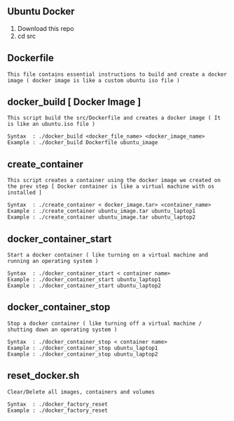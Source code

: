 ## Ubuntu Docker

1. Download this repo
2. cd src

## Dockerfile 

	This file contains essential instructions to build and create a docker image ( docker image is like a custom ubuntu iso file )


## docker_build [ Docker Image ]

	This script build the src/Dockerfile and creates a docker image ( It is like an ubuntu.iso file )

	Syntax	: ./docker_build <docker_file_name> <docker_image_name>
	Example	: ./docker_build Dockerfile ubuntu_image

## create_container
	
	This script creates a container using the docker image we created on the prev step [ Docker container is like a virtual machine with os installed ]

	Syntax	: ./create_container < docker_image.tar> <container_name>
	Example	: ./create_container ubuntu_image.tar ubuntu_laptop1
	Example	: ./create_container ubuntu_image.tar ubuntu_laptop2


## docker_container_start

	Start a docker container ( like turning on a virtual machine and running an operating system ) 

	Syntax	: ./docker_container_start < container name>
	Example	: ./docker_container_start ubuntu_laptop1
	Example	: ./docker_container_start ubuntu_laptop2


## docker_container_stop
	
	Stop a docker container ( like turning off a virtual machine / shutting down an operating system ) 

	Syntax	: ./docker_container_stop < container name>
	Example	: ./docker_container_stop ubuntu_laptop1
	Example	: ./docker_container_stop ubuntu_laptop2

## reset_docker.sh

	Clear/Delete all images, containers and volumes

	Syntax	: ./docker_factory_reset
	Example	: ./docker_factory_reset
